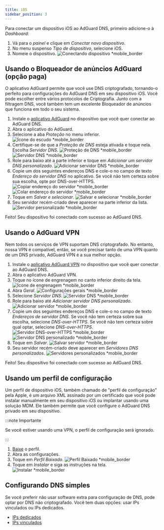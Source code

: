 ```yaml
---
title: iOS
sidebar_position: 3
---
```


Para conectar um dispositivo iOS ao AdGuard DNS, primeiro adicione-o à _Dashboard_:

1. Vá para o _painel_ e clique em _Conectar novo dispositivo_.
2. No menu suspenso _Tipo de dispositivo_, selecione iOS.
3. Nomeie o dispositivo.
   ![Conectando dispositivo \*mobile\_border](https://cdn.adtidy.org/content/kb/dns/private/new_dns/connect/ios_ab/choose_ios.png)

## Usando o Bloqueador de anúncios AdGuard (opção paga)

O aplicativo AdGuard permite que você use DNS criptografado, tornando-o perfeito para configurações do AdGuard DNS em seu dispositivo iOS. Você pode escolher entre vários protocolos de Criptografia. Junto com a filtragem DNS, você também tem um excelente Bloqueador de anúncios que funciona em todo o seu sistema.

1. Instale o [aplicativo AdGuard](https://adguard.com/adguard-ios/overview.html) no dispositivo que você quer conectar ao AdGuard DNS.
2. Abra o aplicativo do AdGuard.
3. Selecione a aba _Proteção_ no menu inferior.
   ![Ícone do escudo \*mobile\_border](https://cdn.adtidy.org/content/kb/dns/private/new_dns/connect/ios_ab/ios_step3.jpg)
4. Certifique-se de que a _Proteção de DNS_ esteja ativada e toque nela. Escolha _Servidor DNS_.
   ![Proteção de DNS \*mobile\_border](https://cdn.adtidy.org/content/kb/dns/private/new_dns/connect/ios_ab/ios_step4.jpg)
   ![Servidor DNS \*mobile\_border](https://cdn.adtidy.org/content/kb/dns/private/new_dns/connect/ios_ab/ios_step4_2.jpg)
5. Role para baixo até a parte inferior e toque em _Adicionar um servidor DNS personalizado_.
   ![Adicionar servidor DNS \*mobile\_border](https://cdn.adtidy.org/content/kb/dns/private/new_dns/connect/ios_ab/ios_step5.jpg)
6. Copie um dos seguintes endereços DNS e cole-o no campo de texto _Endereço do servidor DNS_ no aplicativo. Se você não tem certeza sobre sua escolha, opte por DNS-over-HTTPS.
   ![Copiar endereço do servidor \*mobile\_border](https://cdn.adtidy.org/content/kb/dns/private/new_dns/connect/ios_ab/ios_step6_1.png)
   ![Colar endereço do servidor \*mobile\_border](https://cdn.adtidy.org/content/kb/dns/private/new_dns/connect/ios_ab/ios_step6_2.jpg)
7. Toque em _Salvar e selecionar_.
   ![Salvar e selecionar \*mobile\_border](https://cdn.adtidy.org/content/kb/dns/private/new_dns/connect/ios_ab/ios_step7.jpg)
8. Seu servidor recém-criado deve aparecer na parte inferior da lista.
   ![Servidor personalizado \*mobile\_border](https://cdn.adtidy.org/content/kb/dns/private/new_dns/connect/ios_ab/ios_step8.jpg)

Feito! Seu dispositivo foi conectado com sucesso ao AdGuard DNS.

## Usando o AdGuard VPN

Nem todos os serviços de VPN suportam DNS criptografado. No entanto, nossa VPN é compatível, então, se você precisar tanto de uma VPN quanto de um DNS privado, AdGuard VPN é a sua melhor opção.

1. Instale o [aplicativo AdGuard VPN](https://adguard-vpn.com/ios/overview.html) no dispositivo que você quer conectar ao AdGuard DNS.
2. Abra o aplicativo AdGuard VPN.
3. Toque no ícone de engrenagem no canto inferior direito da tela.
   ![Ícone de engrenagem \*mobile\_border](https://cdn.adtidy.org/content/kb/dns/private/new_dns/connect/ios_vpn/ios_step3.jpg)
4. Abra _Geral_.
   ![Configurações gerais \*mobile\_border](https://cdn.adtidy.org/content/kb/dns/private/new_dns/connect/ios_vpn/ios_step4.jpg)
5. Selecione _Servidor DNS_.
   ![Servidor DNS \*mobile\_border](https://cdn.adtidy.org/content/kb/dns/private/new_dns/connect/ios_vpn/ios_step5.png)
6. Role para baixo até _Adicionar servidor DNS personalizado_.
   ![Adicionar servidor \*mobile\_border](https://cdn.adtidy.org/content/kb/dns/private/new_dns/connect/ios_vpn/ios_step6.png)
7. Copie um dos seguintes endereços DNS e cole-o no campo de texto _Endereços de servidor DNS_. Se você não tem certeza sobre sua escolha, selecione _DNS-over-HTTPS_. Se você não tem certeza sobre qual optar, selecione _DNS-over-HTTPS_.
   ![Servidor DNS-over-HTTPS \*mobile\_border](https://cdn.adtidy.org/content/kb/dns/private/new_dns/connect/ios_vpn/ios_step7_1.png)
   ![Servidor DNS personalizado \*mobile\_border](https://cdn.adtidy.org/content/kb/dns/private/new_dns/connect/ios_vpn/ios_step7_2.jpg)
8. Toque em _Salvar_.
   ![Salvar servidor \*mobile\_border](https://cdn.adtidy.org/content/kb/dns/private/new_dns/connect/ios_vpn/ios_step8.jpg)
9. Seu servidor recém-criado deve aparecer em _Servidores DNS personalizados_.
   ![Servidores personalizados \*mobile\_border](https://cdn.adtidy.org/content/kb/dns/private/new_dns/connect/ios_vpn/ios_step9.png)

Feito! Seu dispositivo foi conectado com sucesso ao AdGuard DNS.

## Usando um perfil de configuração

Um perfil de dispositivo iOS, também chamado de "perfil de configuração" pela Apple, é um arquivo XML assinado por um certificado que você pode instalar manualmente em seu dispositivo iOS ou implantar usando uma solução MDM. Ele também permite que você configure o AdGuard DNS privado em seu dispositivo.

:::note Importante

Se você estiver usando uma VPN, o perfil de configuração será ignorado.

:::

1. [Baixe](https://dns.website.agrd.dev/public_api/v1/settings/e7b499cc-94c0-4448-8404-88d11f4f51a2/doh_mobileconfig.xml) o perfil.
2. Abra as configurações.
3. Toque em _Perfil Baixado_.
   ![Perfil Baixado \*mobile\_border](https://cdn.adtidy.org/content/kb/dns/private/new_dns/connect/ios_manual/manual_step3.png)
4. Toque em _Instalar_ e siga as instruções na tela.
   ![Instalar \*mobile\_border](https://cdn.adtidy.org/content/kb/dns/private/new_dns/connect/ios_manual/manual_step4.png)

## Configurando DNS simples

Se você preferir não usar software extra para configuração de DNS, pode optar por DNS não criptografado. Você tem duas opções: usar IPs vinculados ou IPs dedicados.

- [IPs dedicados](/private-dns/connect-devices/other-options/dedicated-ip.md)
- [IPs vinculados](/private-dns/connect-devices/other-options/linked-ip.md)
